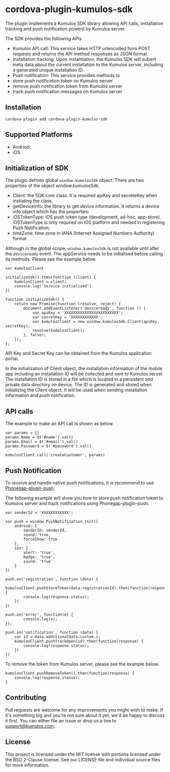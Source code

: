 # cordova-plugin-kumulos-sdk
The plugin implements a Kumulos SDK library allowing API calls, installation tracking and push notification powerd by Kumulos server.  

The SDK provides the following APIs 
* Kumulos API call:  This service takes HTTP urlencoded form POST requests and returns the API method responses as JSON format. 
* Installation tracking: Upon instantiation, the Kumulos SDK will submit meta data about the current installation to the Kumulos server, including a generated unique installation ID.
* Push notification: This service provides methods to 
 * store push notification token on Kumulos server
 * remove push notification token from Kumulos server
 * track push notification messages on Kumulos server

## Installation
`cordova plugin add cordova-plugin-kumulos-sdk`

## Supported Platforms
* Andriod
* iOS

## Initialization of SDK
The plugin defines global `window.kumulosSdk` object. 
There are two properties of the object window.kumulosSdk.
* Client: the SDK core class. It is required apiKey and secreteKey when instiating the class. 
* getDeviceInfo: the library to get device information. It returns a device info object which has the properties:
 * iOSTokenType: iOS push token type (development, ad-hoc, app-store). iOSTokenType is only required on iOS platform and needed in registering Push Notification;
 * timeZone: time zone in  IANA (Internet Assigned Numbers Authority) format

Although in the global scope, `window.kumulosSdk` is not available until after the `deviceready` event. The appService needs to be initialised before calling its methods. Please see the example below.   

```
var kumulosClient

initializeSdk().then(function (client) {
    kumulosClient = client;
    console.log('Service initialized')
})

function initializeSdk() {
    return new Promise(function (resolve, reject) {
        document.addEventListener('deviceready', function () {
            var apiKey = 'XXXXXXXXXXXXXXXXXXXXXXXX';
            var secretKey = 'XXXXXXXXXXXX';
            var kumulosClient = new window.kumulosSdk.Client(apiKey, secretKey);
            resolve(kumulosClient);
        }, false);
    });
};
```

API Key and Secret Key can be obtained from the Kumulos application portal. 

In the initialization of Client object, the installation information of the mobile app including an installation ID will be collected and sent to Kumulos server. 
The installation ID is stored in a file which is located in a persistent and private data directory on device. The ID is generated and stored when initializing the Client object. It will be used when sending installation information and push notification. 

## API calls

The example to make an API call is shown as below.

```
var params = {}
params.Name = $('#name').val()
params.Email = $('#email').val()
params.Password = $('#password').val()

kumulosClient.call('createCustomer', params)
```

## Push Notification 

To receive and handle native push notifications, it is recommend to use [Phonegap-plugin-push](https://github.com/phonegap/phonegap-plugin-push). 

The following example will show you how to store push notification token to Kumulos server and track notifications using Phonegap-plugin-push. 

```   
var senderId = 'XXXXXXXXXXXX';

var push = window.PushNotification.init({
    android: {
        senderID: senderId,
        sound: true,
        forceShow: true
    },
    ios: {
        alert: 'true',
        badge: 'true',
        sound: 'true'
    }
})

push.on('registration', function (data) {
    kumulosClient.pushStoreToken(data.registrationId).then(function(response) {
        console.log(response.status);
    })
})

push.on('error', function(e) {
        console.log(e);
});

push.on('notification', function (data) {
    var id = data.additionalData.custom.i;
    kumulosClient.pushTrackOpen(id).then(function(response) {
        console.log(response.status);
    })
})
```

To remove the token from Kumulos server, please see the example below. 
```
kumulosClient.pushRemoveToken().then(function(response) {
    console.log(response.status);
}
```
## Contributing

Pull requests are welcome for any improvements you might wish to make. If it's something big and you're not sure about it yet, we'd be happy to discuss it first. You can either file an issue or drop us a line to [support@kumulos.com](mailto:support@kumulos.com).

## License

This project is licensed under the MIT license with portions licensed under the BSD 2-Clause license. See our LICENSE file and individual source files for more information.


